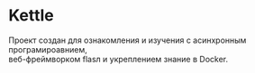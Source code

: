 # Kettle

Проект создан для ознакомления и изучения с асинхронным програмироавнием,  
веб-фреймворком flasл и укреплением знание в Docker.  
